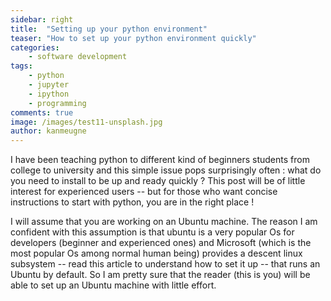```yaml
---
sidebar: right
title:  "Setting up your python environment"
teaser: "How to set up your python environment quickly"
categories:
    - software development
tags:
    - python
    - jupyter
    - ipython
    - programming
comments: true
image: /images/test11-unsplash.jpg
author: kanmeugne
---
```


I have been teaching python to different kind of beginners students from college to university and this simple issue pops surprisingly often : what do you need to install to be up and ready quickly ? This post will be of little interest for experienced users -- but for those who want concise instructions to start with python, you are in the right place !


I will assume that you are working on an Ubuntu machine. The reason I am confident with this assumption is that ubuntu is a very popular Os for developers (beginner and experienced ones) and Microsoft (which is the most popular Os among normal human being) provides a descent linux subsystem -- read this article to understand how to set it up -- that runs an Ubuntu by default. So I am pretty sure that the reader (this is you) will be able to set up an Ubuntu machine with little effort.

